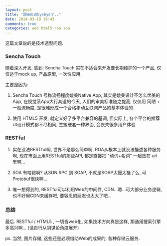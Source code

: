 ```yaml
---
layout: post
title: "跟Web说byebye了.."
date: 2014-03-18 18:43
comments: true
categories: web html5 roa soa  
---
```


这篇文章说的是技术选型问题.

### Sencha Touch

随着深入开发, 感到:
Sencha Touch 实在不适合来开发要长期维护的一个产品, 仅仅适于mock up, 产品原型, 一次性应用.

主要是因为:

1. Sencha Touch 号称流畅程度媲美Native App, 其实是媲美设计不怎么优美的App, 在视觉系App大行其道的今天, 人们的审美标准随之提高, 仅仅用 简陋 + 一般流畅度, 是很难形成一个合格移动互联网产品的基本体验的.

2. 使用 HTML5 开发, 就定义好了多平台兼容的基调, 但实际上, 各个平台的推荐UI设计模式都不尽相同, 生搬硬套一种界面, 会丧失很多用户体验

### RESTful

1. 实在没法RESTful啊, 世界不是那么简单啊, ROA从根本上就没法描述各种服务啊, 现在市面上用RESTful的那些API, 都是直接把 "动词+名词" 一起放在 url 里啊...

2. SOA 有啥错啊? 从SUN RPC 到 SOAP, 不就是SOAP太慢太挫了么, 可Protobuf很快啊...

3. 唯一想得到的, RESTful可以利用Web的中间件, CDN...嗯...可大部分业务逻辑, 也不好用CDN来缓存吧, 要容忍的延迟也太大了吧...

### 总结

最后. RESTful / HTML5 , 一切皆web化, 如果技术方向真是这样, 那通用搜索引擎多高兴啊...  (请自行从阴谋论角度展开) 

ps. 当然, 图片存储, 这些还是必须借助Web的成果的, 各种存储云服务.
